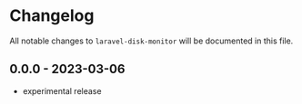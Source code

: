 # Changelog

All notable changes to `laravel-disk-monitor` will be documented in this file.

## 0.0.0 - 2023-03-06

- experimental release
